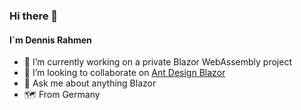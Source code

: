### Hi there 👋
#### I´m Dennis Rahmen

- 🔭 I’m currently working on a private Blazor WebAssembly project
- 👯 I’m looking to collaborate on [Ant Design Blazor](https://github.com/ant-design-blazor/ant-design-blazor)
- 💬 Ask me about anything Blazor
- :world_map: From Germany

<!---
<a href="https://github-readme-stats.vercel.app">
  <img align="center" src="https://github-readme-stats.vercel.app/api?username=dennisrahmen&show_icons=true&theme=dark" />
</a>
<a href="https://github-readme-stats.vercel.app">
  <img align="center" src="https://github-readme-stats.vercel.app/api/top-langs/?username=dennisrahmen&layout=compact&theme=dark" />
</a>
